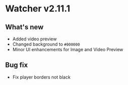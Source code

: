 # Watcher v2.11.1

## What's new
- Added video preview
- Changed background to `#000000`
- Minor UI enhancements for Image and Video Preview

## Bug fix
- Fix player borders not black